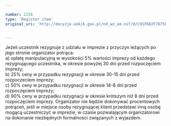 ```yaml
---

number: 2158
type: 'Register item'
original_uri: 'http://decyzje.uokik.gov.pl/nd_wz_um.nsf/0/C91F602F767567FDC125782D003EABAC?OpenDocument'


---
```


Jeżeli uczestnik rezygnuje z udziału w imprezie z przyczyn leżących po jego stronie organizator potrąca:   
  a) opłatę manipulacyjną w wysokości 5% wartości imprezy od każdego rezygnującego uczestnika, w okresie powyżej 30 dni przed rozpoczęciem imprezy;       
  b) 25% ceny w przypadku rezygnacji w okresie 30-15 dni przed rozpoczeciem imprezy;       
  c) 50% ceny w przypadku rezygnacji w okresie 14-8 dni przed rozpoczęciem imprezy;       
  d) 90% ceny w przypadku rezygnacji w okresie krótszym niż 8 dni przed rozpoczęciem imprezy. 
Organizator nie będzie dokonywać procentowych potrąceń, jeśli w miejsce osoby rezygnującej klient przedstawi inną osobę mogącą uczestniczyć w imprezie, w czasie pozwalającym organizatorowi na dokonanie niezbędnych formalności związanych z wyjazdem.

